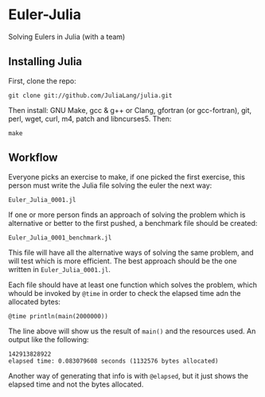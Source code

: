 ﻿Euler-Julia
===========

Solving Eulers in Julia (with a team)

## Installing Julia

First, clone the repo:

    git clone git://github.com/JuliaLang/julia.git

Then install: GNU Make, gcc & g++ or Clang, gfortran (or gcc-fortran),
git, perl, wget, curl, m4, patch and libncurses5. Then:

    make

## Workflow

Everyone picks an exercise to make, if one picked the first exercise,
this person must write the Julia file solving the euler the next way:

    Euler_Julia_0001.jl

If one or more person finds an approach of solving the problem which
is alternative or better to the first pushed, a benchmark file should
be created:

    Euler_Julia_0001_benchmark.jl

This file will have all the alternative ways of solving the same
problem, and will test which is more efficient. The best approach
should be the one written in `Euler_Julia_0001.jl`.

Each file should have at least one function which solves the problem,
which whould be invoked by `@time` in order to check the elapsed time
adn the allocated bytes:

    @time println(main(2000000))

The line above will show us the result of `main()` and the resources
used. An output like the following:

    142913828922
    elapsed time: 0.083079608 seconds (1132576 bytes allocated)

Another way of generating that info is with `@elapsed`, but it just
shows the elapsed time and not the bytes allocated.
